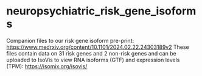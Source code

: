 # neuropsychiatric_risk_gene_isoforms

Companion files to our risk gene isoform pre-print: https://www.medrxiv.org/content/10.1101/2024.02.22.24303189v2
These files contain data on 31 risk genes and 2 non-risk genes and can be uploaded to IsoVis to view RNA isoforms (GTF) and expression levels (TPM): https://isomix.org/isovis/ 
